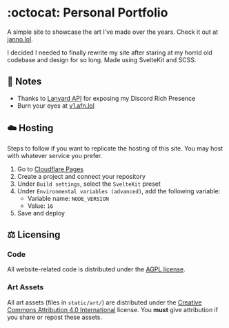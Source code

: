 # :octocat: Personal Portfolio

A simple site to showcase the art I've made over the years. Check it out at [janno.lol](https://janno.lol/).

I decided I needed to finally rewrite my site after staring at my horrid old codebase and design for so long. Made using SvelteKit and SCSS.

## 📝 Notes
* Thanks to [Lanyard API](https://github.com/Phineas/lanyard) for exposing my Discord Rich Presence
* Burn your eyes at [v1.afn.lol](https://v1.janno.lol/) 

## ☁️ Hosting
Steps to follow if you want to replicate the hosting of this site. You may host with whatever service you prefer.

1. Go to [Cloudflare Pages](https://pages.dev/)
2. Create a project and connect your repository
3. Under `Build settings`, select the `SvelteKit` preset
4. Under `Environmental variables (advanced)`, add the following variable:
    - Variable name: `NODE_VERSION`
    - Value: `16`
5. Save and deploy

## ⚖️ Licensing
### Code
All website-related code is distributed under the [AGPL license](LICENSE).  

### Art Assets
All art assets (files in ``static/art/``) are distributed under the [Creative Commons Attribution 4.0 International](static/art/LICENSE-CC-BY) license. You **must** give attribution if you share or repost these assets.
